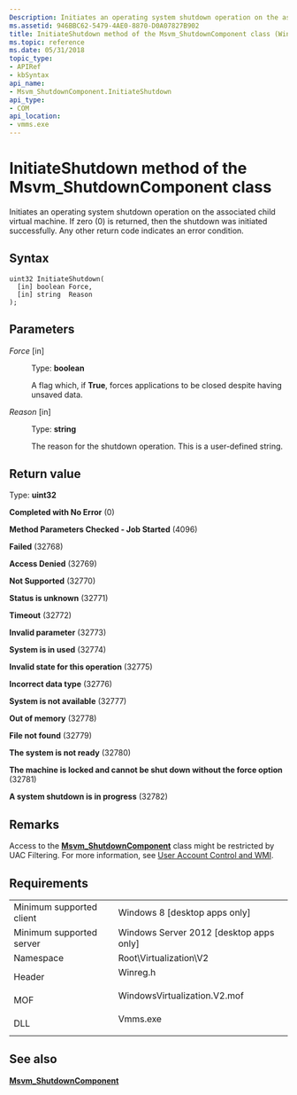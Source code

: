 ```yaml
---
Description: Initiates an operating system shutdown operation on the associated child virtual machine. If zero (0) is returned, then the shutdown was initiated successfully. Any other return code indicates an error condition.
ms.assetid: 946BBC62-5479-4AE0-8870-D0A07827B902
title: InitiateShutdown method of the Msvm_ShutdownComponent class (Winreg.h)
ms.topic: reference
ms.date: 05/31/2018
topic_type: 
- APIRef
- kbSyntax
api_name: 
- Msvm_ShutdownComponent.InitiateShutdown
api_type: 
- COM
api_location: 
- vmms.exe
---
```


# InitiateShutdown method of the Msvm\_ShutdownComponent class

Initiates an operating system shutdown operation on the associated child virtual machine. If zero (0) is returned, then the shutdown was initiated successfully. Any other return code indicates an error condition.

## Syntax


```mof
uint32 InitiateShutdown(
  [in] boolean Force,
  [in] string  Reason
);
```



## Parameters

<dl> <dt>

*Force* \[in\]
</dt> <dd>

Type: **boolean**

A flag which, if **True**, forces applications to be closed despite having unsaved data.

</dd> <dt>

*Reason* \[in\]
</dt> <dd>

Type: **string**

The reason for the shutdown operation. This is a user-defined string.

</dd> </dl>

## Return value

Type: **uint32**

<dl> <dt>

**Completed with No Error** (0)
</dt> <dt>

**Method Parameters Checked - Job Started** (4096)
</dt> <dt>

**Failed** (32768)
</dt> <dt>

**Access Denied** (32769)
</dt> <dt>

**Not Supported** (32770)
</dt> <dt>

**Status is unknown** (32771)
</dt> <dt>

**Timeout** (32772)
</dt> <dt>

**Invalid parameter** (32773)
</dt> <dt>

**System is in used** (32774)
</dt> <dt>

**Invalid state for this operation** (32775)
</dt> <dt>

**Incorrect data type** (32776)
</dt> <dt>

**System is not available** (32777)
</dt> <dt>

**Out of memory** (32778)
</dt> <dt>

**File not found** (32779)
</dt> <dt>

**The system is not ready** (32780)
</dt> <dt>

**The machine is locked and cannot be shut down without the force option** (32781)
</dt> <dt>

**A system shutdown is in progress** (32782)
</dt> </dl>

## Remarks

Access to the [**Msvm\_ShutdownComponent**](msvm-shutdowncomponent.md) class might be restricted by UAC Filtering. For more information, see [User Account Control and WMI](/windows/desktop/WmiSdk/user-account-control-and-wmi).

## Requirements



|                                     |                                                                                                         |
|-------------------------------------|---------------------------------------------------------------------------------------------------------|
| Minimum supported client<br/> | Windows 8 \[desktop apps only\]<br/>                                                              |
| Minimum supported server<br/> | Windows Server 2012 \[desktop apps only\]<br/>                                                    |
| Namespace<br/>                | Root\\Virtualization\\V2<br/>                                                                     |
| Header<br/>                   | <dl> <dt>Winreg.h</dt> </dl>                     |
| MOF<br/>                      | <dl> <dt>WindowsVirtualization.V2.mof</dt> </dl> |
| DLL<br/>                      | <dl> <dt>Vmms.exe</dt> </dl>                     |



## See also

<dl> <dt>

[**Msvm\_ShutdownComponent**](msvm-shutdowncomponent.md)
</dt> </dl>

 

